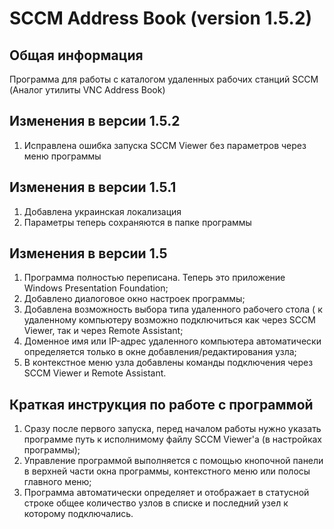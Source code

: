 # SCCM Address Book (version 1.5.2)
## Общая информация

Программа для работы с каталогом удаленных рабочих станций SCCM
(Аналог утилиты VNC Address Book)

## Изменения в версии 1.5.2

1. Исправлена ошибка запуска SCCM Viewer без параметров через меню программы

## Изменения в версии 1.5.1

1. Добавлена украинская локализация
2. Параметры теперь сохраняются в папке программы

## Изменения в версии 1.5

1. Программа полностью переписана. Теперь это приложение Windows Presentation Foundation;
2. Добавлено диалоговое окно настроек программы;
3. Добавлена возможность выбора типа удаленного рабочего стола ( к удаленному компьютеру 
   возможно подключиться как через SCCM Viewer, так и через Remote Assistant;
4. Доменное имя или IP-адрес удаленного компьютера автоматически определяется только
   в окне добавления/редактирования узла;
5. В контекстное меню узла добавлены команды подключения через SCCM Viewer и Remote Assistant.

## Краткая инструкция по работе с программой

1. Сразу после первого запуска, перед началом работы нужно указать
   программе путь к исполнимому файлу SCCM Viewer'а (в настройках программы);
2. Управление программой выполняется с помощью кнопочной панели
   в верхней части окна программы, контекстного меню или полосы главного меню;
3. Программа автоматически определяет и отображает в статусной строке общее количество узлов
   в списке и последний узел к которому подключались.
